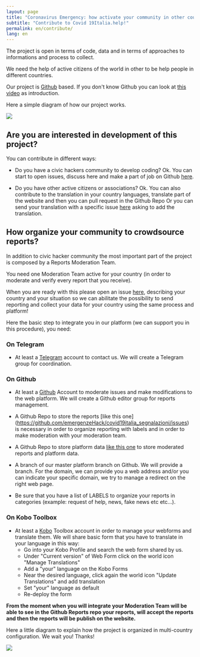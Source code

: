 ```yaml
---
layout: page
title: "Coronavirus Emergency: how activate your community in other countries"
subtitle: "Contribute to Covid 19Italia.help!"
permalink: en/contribute/
lang: en
---
```


The project is open in terms of code, data and in terms of approaches to informations and process to collect.

We need the help of active citizens of the world in other to be help people in different countries.

Our project is [Github](www.github.com) based. If you don't know Github you can look at [this video](https://www.youtube.com/watch?v=noZnOSpcjYY&t) as introduction.

Here a simple diagram of how our project works.

![](https://raw.githubusercontent.com/emergenzeHack/covid19italia/master/images/process1.jpg)


## Are you are interested in development of this project?

You can contribute in different ways:

* Do you have a civic hackers community to develop coding? Ok. You can start to open issues, discuss here and make a part of  job on Github [here](https://github.com/emergenzeHack/covid19italia/issues).

* Do you have other active citizens or associations? Ok. You can also contribute to the translation in your country languages, translate part of the website and then you can pull request in the Github Repo Or you can send your translation with a specific issue [here](https://github.com/emergenzeHack/covid19italia/issues) asking to add the translation.

## How organize your community to crowdsource reports?

In addition to civic hacker community the most important part of the project is composed by a Reports Moderation Team.

You need one Moderation Team active for your country (in order to moderate and verify every report that you receive).

When you are ready with this please open an issue [here](https://github.com/emergenzehack/covid19italia/issues/new?title=%5BNewCountryCollaboration%5D), describing your country and your situation so we can abilitate the possibility to send reporting and collect your data for your country using the same process and platform!

Here the basic step to integrate you in our platform (we can support you in this procedure), you need:

### On Telegram
- At least a [Telegram](https://web.telegram.org/#/login) account to contact us. We will create a Telegram group for coordination.

### On Github
- At least a [Github](www.github.com) Account to moderate issues and make modifications to the web platform. We will create a Github editor group for reports management.

- A Github Repo to store the reports [like this one]
(https://github.com/emergenzeHack/covid19italia_segnalazioni/issues) is necessary in order to organize reporting with labels and in order to make moderation with your moderation team.

- A Github Repo to store platform data [like this one](https://github.com/emergenzeHack/covid19italia_data) to store moderated reports and platform data.

- A branch of our master platform branch on Github. We will provide a branch. For the domain, we can provide you a web address and/or you can indicate your specific domain, we try to manage a redirect on the right web page.

- Be sure that you have a list of LABELS to organize your reports in categories (example: request of help, news, fake news etc etc...).

### On Kobo Toolbox
- At least a [Kobo](https://kobo.humanitarianresponse.info/) Toolbox account in order to manage your webforms and translate them. We will share basic form that you have to translate in your language in this way:
  - Go into your Kobo Profile and search the web form shared by us.
  - Under "Current version" of Web Form click on the world icon "Manage Translations"
  - Add a "your" language on the Kobo Forms
  - Near the desired language, click again the world icon "Update Translations" and add translation
  - Set "your" language as default
  - Re-deploy the form

**From the moment when you will integrate your Moderation Team will be able to see in the Github Reports repo your reports, will accept the reports and then the reports will be publish on the website.**

Here a little diagram to explain how the project is organized in multi-country configuration. We wait you! Thanks!

![](https://raw.githubusercontent.com/emergenzeHack/covid19italia/master/images/diagramma%20(1).png)